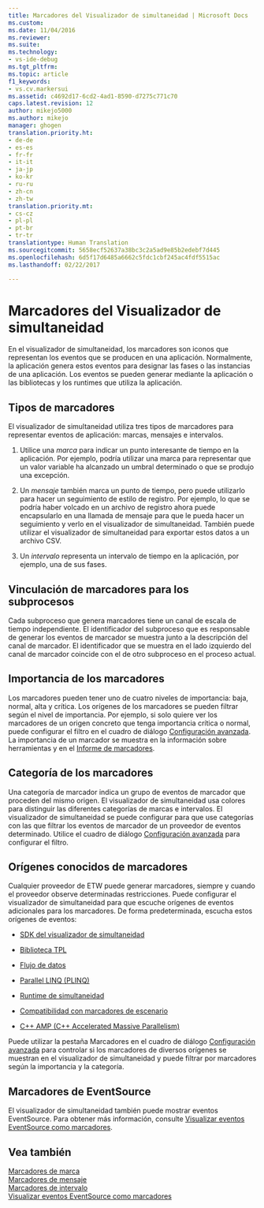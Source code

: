 ```yaml
---
title: Marcadores del Visualizador de simultaneidad | Microsoft Docs
ms.custom: 
ms.date: 11/04/2016
ms.reviewer: 
ms.suite: 
ms.technology:
- vs-ide-debug
ms.tgt_pltfrm: 
ms.topic: article
f1_keywords:
- vs.cv.markersui
ms.assetid: c4692d17-6cd2-4ad1-8590-d7275c771c70
caps.latest.revision: 12
author: mikejo5000
ms.author: mikejo
manager: ghogen
translation.priority.ht:
- de-de
- es-es
- fr-fr
- it-it
- ja-jp
- ko-kr
- ru-ru
- zh-cn
- zh-tw
translation.priority.mt:
- cs-cz
- pl-pl
- pt-br
- tr-tr
translationtype: Human Translation
ms.sourcegitcommit: 5658ecf52637a38bc3c2a5ad9e85b2edebf7d445
ms.openlocfilehash: 6d5f17d6485a6662c5fdc1cbf245ac4fdf5515ac
ms.lasthandoff: 02/22/2017

---
```

# <a name="concurrency-visualizer-markers"></a>Marcadores del Visualizador de simultaneidad
En el visualizador de simultaneidad, los marcadores son iconos que representan los eventos que se producen en una aplicación.  Normalmente, la aplicación genera estos eventos para designar las fases o las instancias de una aplicación.  Los eventos se pueden generar mediante la aplicación o las bibliotecas y los runtimes que utiliza la aplicación.  
  
## <a name="kinds-of-markers"></a>Tipos de marcadores  
 El visualizador de simultaneidad utiliza tres tipos de marcadores para representar eventos de aplicación: marcas, mensajes e intervalos.  
  
1.  Utilice una *marca* para indicar un punto interesante de tiempo en la aplicación.  Por ejemplo, podría utilizar una marca para representar que un valor variable ha alcanzado un umbral determinado o que se produjo una excepción.  
  
2.  Un *mensaje* también marca un punto de tiempo, pero puede utilizarlo para hacer un seguimiento de estilo de registro.  Por ejemplo, lo que se podría haber volcado en un archivo de registro ahora puede encapsularlo en una llamada de mensaje para que le pueda hacer un seguimiento y verlo en el visualizador de simultaneidad. También puede utilizar el visualizador de simultaneidad para exportar estos datos a un archivo CSV.  
  
3.  Un *intervalo* representa un intervalo de tiempo en la aplicación, por ejemplo, una de sus fases.  
  
## <a name="marker-linkage-to-threads"></a>Vinculación de marcadores para los subprocesos  
 Cada subproceso que genera marcadores tiene un canal de escala de tiempo independiente.  El identificador del subproceso que es responsable de generar los eventos de marcador se muestra junto a la descripción del canal de marcador.  El identificador que se muestra en el lado izquierdo del canal de marcador coincide con el de otro subproceso en el proceso actual.  
  
## <a name="marker-importance"></a>Importancia de los marcadores  
 Los marcadores pueden tener uno de cuatro niveles de importancia: baja, normal, alta y crítica.  Los orígenes de los marcadores se pueden filtrar según el nivel de importancia.  Por ejemplo, si solo quiere ver los marcadores de un origen concreto que tenga importancia crítica o normal, puede configurar el filtro en el cuadro de diálogo [Configuración avanzada](../profiling/advanced-settings-dialog-box-concurrency-visualizer.md). La importancia de un marcador se muestra en la información sobre herramientas y en el [Informe de marcadores](../profiling/markers-report.md).  
  
## <a name="marker-category"></a>Categoría de los marcadores  
 Una categoría de marcador indica un grupo de eventos de marcador que proceden del mismo origen.  El visualizador de simultaneidad usa colores para distinguir las diferentes categorías de marcas e intervalos. El visualizador de simultaneidad se puede configurar para que use categorías con las que filtrar los eventos de marcador de un proveedor de eventos determinado.  Utilice el cuadro de diálogo [Configuración avanzada](../profiling/advanced-settings-dialog-box-concurrency-visualizer.md) para configurar el filtro.  
  
## <a name="known-sources-of-markers"></a>Orígenes conocidos de marcadores  
 Cualquier proveedor de ETW puede generar marcadores, siempre y cuando el proveedor observe determinadas restricciones. Puede configurar el visualizador de simultaneidad para que escuche orígenes de eventos adicionales para los marcadores. De forma predeterminada, escucha estos orígenes de eventos:  
  
-   [SDK del visualizador de simultaneidad](../profiling/concurrency-visualizer-sdk.md)  
  
-   [Biblioteca TPL](http://msdn.microsoft.com/Library/b8f99f43-9104-45fd-9bff-385a20488a23)  
  
-   [Flujo de datos](http://msdn.microsoft.com/Library/643575d0-d26d-4c35-8de7-a9c403e97dd6)  
  
-   [Parallel LINQ (PLINQ)](http://msdn.microsoft.com/Library/3d4d0cd3-bde4-490b-99e7-f4e41be96455)  
  
-   [Runtime de simultaneidad](/visual-cpp/parallel/concrt/concurrency-runtime)  
  
-   [Compatibilidad con marcadores de escenario](http://msdn.microsoft.com/en-us/e3b55bc2-b451-4214-ae00-0c7f5a5baec8)  
  
-   [C++ AMP (C++ Accelerated Massive Parallelism)](/visual-cpp/parallel/amp/cpp-amp-cpp-accelerated-massive-parallelism)  
  
 Puede utilizar la pestaña Marcadores en el cuadro de diálogo [Configuración avanzada](../profiling/advanced-settings-dialog-box-concurrency-visualizer.md) para controlar si los marcadores de diversos orígenes se muestran en el visualizador de simultaneidad y puede filtrar por marcadores según la importancia y la categoría.  
  
## <a name="markers-from-eventsource"></a>Marcadores de EventSource  
 El visualizador de simultaneidad también puede mostrar eventos EventSource.  Para obtener más información, consulte [Visualizar eventos EventSource como marcadores](../profiling/visualizing-eventsource-events-as-markers.md).  
  
## <a name="see-also"></a>Vea también  
 [Marcadores de marca](../profiling/flag-markers.md)   
 [Marcadores de mensaje](../profiling/message-markers.md)   
 [Marcadores de intervalo](../profiling/span-markers.md)   
 [Visualizar eventos EventSource como marcadores](../profiling/visualizing-eventsource-events-as-markers.md)
